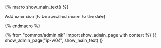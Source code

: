 {% macro show_main_text() %}
<div id="main">

<div id="title">

</div>
<div id="body">

<include src="dukeFragment.md" boilerplate var-header="**Duke - Level 10: GUI**" var-fragment="text.md#level10" />
<include src="dukeFragment.md" boilerplate var-header="**Duke - Ext: A-Varargs**" var-fragment="extensions.mbdf#A-Varargs" />
<include src="dukeFragment.md" boilerplate var-header="**Duke - Ext: A-Lambdas**" var-fragment="extensions.mbdf#A-Lambdas" />
<include src="dukeFragment.md" boilerplate var-header="**Duke - Ext: A-Streams**" var-fragment="extensions.mbdf#A-Streams" />

Add extension [to be specified nearer to the date]

</div>
</div>
{% endmacro %}

{% from "common/admin.njk" import show_admin_page with context %}
{{ show_admin_page("ip-w04", show_main_text) }}